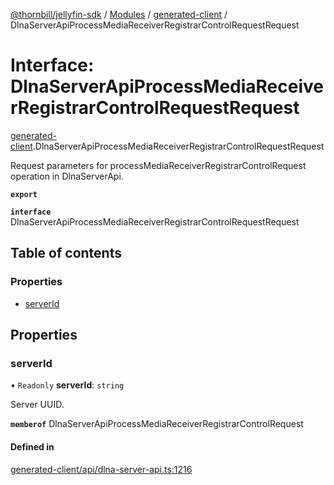 [@thornbill/jellyfin-sdk](../README.md) / [Modules](../modules.md) / [generated-client](../modules/generated_client.md) / DlnaServerApiProcessMediaReceiverRegistrarControlRequestRequest

# Interface: DlnaServerApiProcessMediaReceiverRegistrarControlRequestRequest

[generated-client](../modules/generated_client.md).DlnaServerApiProcessMediaReceiverRegistrarControlRequestRequest

Request parameters for processMediaReceiverRegistrarControlRequest operation in DlnaServerApi.

**`export`**

**`interface`** DlnaServerApiProcessMediaReceiverRegistrarControlRequestRequest

## Table of contents

### Properties

- [serverId](generated_client.DlnaServerApiProcessMediaReceiverRegistrarControlRequestRequest.md#serverid)

## Properties

### serverId

• `Readonly` **serverId**: `string`

Server UUID.

**`memberof`** DlnaServerApiProcessMediaReceiverRegistrarControlRequest

#### Defined in

[generated-client/api/dlna-server-api.ts:1216](https://github.com/jellyfin/jellyfin-sdk-typescript/blob/fa599ae/src/generated-client/api/dlna-server-api.ts#L1216)
